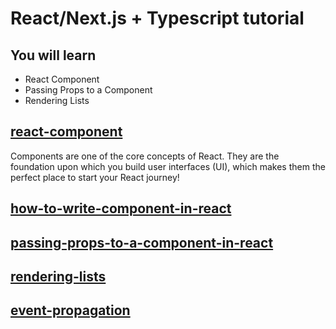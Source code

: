# React/Next.js + Typescript tutorial

## You will learn
- React Component
- Passing Props to a Component
- Rendering Lists

## [react-component](https://react.dev/learn/your-first-component)
Components are one of the core concepts of React. They are the foundation upon which you build user interfaces (UI), which makes them the perfect place to start your React journey!

## [how-to-write-component-in-react](https://github.com/codingjogo/react-nextjs-tutorial/commit/03ec781900a2c55a1c87b4ffc194419232b8b0f9)

## [passing-props-to-a-component-in-react](https://github.com/codingjogo/react-nextjs-tutorial/commit/9dd525e3226008fc02ec41e9fdf936f8d02748e0)

## [rendering-lists](https://github.com/codingjogo/react-nextjs-tutorial/pull/3)

## [event-propagation]()